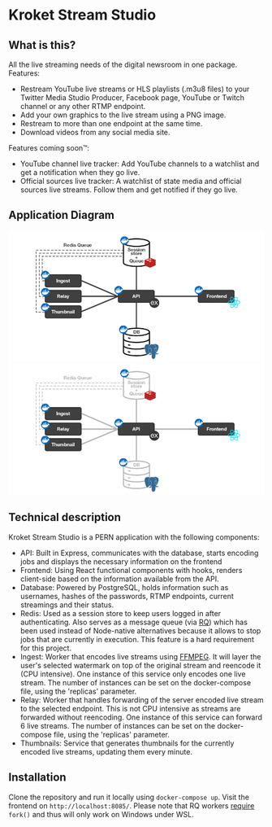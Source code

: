# Kroket Stream Studio

## What is this?

All the live streaming needs of the digital newsroom in one package.
Features:

-   Restream YouTube live streams or HLS playlists (.m3u8 files) to your Twitter Media Studio Producer, Facebook page, YouTube or Twitch channel or any other RTMP endpoint.
-   Add your own graphics to the live stream using a PNG image.
-   Restream to more than one endpoint at the same time.
-   Download videos from any social media site.

Features coming soon™:

-   YouTube channel live tracker: Add YouTube channels to a watchlist and get a notification when they go live.
-   Official sources live tracker: A watchlist of state media and official sources live streams. Follow them and get notified if they go live.

## Application Diagram

![GitHub Light](/.github/diagram_lightmode.png#gh-light-mode-only)
![GitHub Dark](/.github/diagram_darkmode.png#gh-dark-mode-only)

## Technical description

Kroket Stream Studio is a PERN application with the following components:

-   API: Built in Express, communicates with the database, starts encoding jobs and displays the necessary information on the frontend
-   Frontend: Using React functional components with hooks, renders client-side based on the information available from the API.
-   Database: Powered by PostgreSQL, holds information such as usernames, hashes of the passwords, RTMP endpoints, current streamings and their status.
-   Redis: Used as a session store to keep users logged in after authenticating. Also serves as a message queue (via [RQ](https://python-rq.org/)) which has been used instead of Node-native alternatives because it allows to stop jobs that are currently in execution. This feature is a hard requirement for this project.
-   Ingest: Worker that encodes live streams using [FFMPEG](https://www.ffmpeg.org/). It will layer the user's selected watermark on top of the original stream and reencode it (CPU intensive). One instance of this service only encodes one live stream. The number of instances can be set on the docker-compose file, using the 'replicas' parameter.
-   Relay: Worker that handles forwarding of the server encoded live stream to the selected endpoint. This is not CPU intensive as streams are forwarded without reencoding. One instance of this service can forward 6 live streams. The number of instances can be set on the docker-compose file, using the 'replicas' parameter.
-   Thumbnails: Service that generates thumbnails for the currently encoded live streams, updating them every minute.

## Installation

Clone the repository and run it locally using `docker-compose up`. Visit the frontend on `http://localhost:8085/`. Please note that RQ workers [require](https://python-rq.org/docs/#limitations) `fork()` and thus will only work on Windows under WSL.
